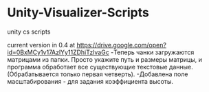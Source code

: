 # Unity-Visualizer-Scripts
unity cs scripts

current version in 0.4 at https://drive.google.com/open?id=0BxMCy1v17AzlYy11ZDhiTzlvaGc
-Теперь чанки загружаются матрицами из папки. Просто укажите путь и размеры матрицы, и программа обработает все существующие текстовые данные. (Обрабатывается только первая четверть).
-Добавлена поле масштабирования - для задания коэффициента высоты.
